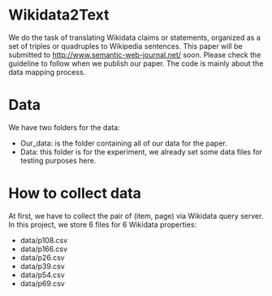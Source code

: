 # Wikidata2Text
We do the task of translating Wikidata claims or statements, organized as a set of triples or quadruples to Wikipedia sentences. This paper will be submitted to http://www.semantic-web-journal.net/ soon. Please check the guideline to follow when we publish our paper. The code is mainly about the data mapping process.

# Data
We have two folders for the data:
* Our_data: is the folder containing all of our data for the paper.
* Data: this folder is for the experiment, we already set some data files for testing purposes here.

# How to collect data
At first, we have to collect the pair of (item, page) via Wikidata query server. In this project, we store 6 files for 6 Wikidata properties: 
* data/p108.csv
* data/p166.csv
* data/p26.csv
* data/p39.csv
* data/p54.csv
* data/p69.csv
